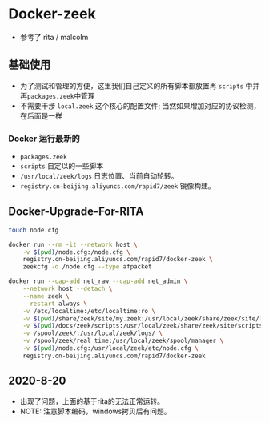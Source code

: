 # Docker-zeek 

- 参考了 rita / malcolm 


## 基础使用
- 为了测试和管理的方便，这里我们自己定义的所有脚本都放置再 `scripts` 中并再`packages.zeek`中管理
- 不需要干涉 `local.zeek` 这个核心的配置文件; 当然如果增加对应的协议检测，在后面是一样

### Docker 运行最新的
- `packages.zeek`
- `scripts` 自定以的一些脚本
- `/usr/local/zeek/logs` 日志位置、当前自动轮转。
- `registry.cn-beijing.aliyuncs.com/rapid7/zeek` 镜像构建。 


## Docker-Upgrade-For-RITA
```bash
touch node.cfg

docker run --rm -it --network host \
    -v $(pwd)/node.cfg:/node.cfg \
    registry.cn-beijing.aliyuncs.com/rapid7/docker-zeek \
    zeekcfg -o /node.cfg --type afpacket

docker run --cap-add net_raw --cap-add net_admin \
    --network host --detach \
    --name zeek \
    --restart always \
    -v /etc/localtime:/etc/localtime:ro \
    -v $(pwd)/share/zeek/site/my.zeek:/usr/local/zeek/share/zeek/site/local.zeek \
    -v $(pwd)/docs/zeek/scripts:/usr/local/zeek/share/zeek/site/scripts \
    -v /spool/zeek/:/usr/local/zeek/logs/ \
    -v /spool/zeek/real_time:/usr/local/zeek/spool/manager \
    -v $(pwd)/node.cfg:/usr/local/zeek/etc/node.cfg \
    registry.cn-beijing.aliyuncs.com/rapid7/docker-zeek
```

## 2020-8-20 
- 出现了问题，上面的基于rita的无法正常运转。
- NOTE: 注意脚本编码，windows拷贝后有问题。